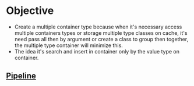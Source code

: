 # Objective

 - Create a multiple container type because when it's necessary access multiple containers types or storage multiple type classes on cache, it's need pass all then by argument or create a class to group then together, the multiple type container will minimize this.
- The idea it's search and insert in container only by the value type on container.


## [Pipeline](./doc/pipeline.md)












